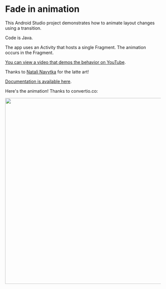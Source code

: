 # Fade in animation

This Android Studio project demonstrates how to animate layout changes using a transition.

Code is Java.

The app uses an Activity that hosts a single Fragment. The animation occurs in the Fragment.

[You can view a video that demos the behavior on YouTube](https://youtu.be/C3sljO0zgec).

Thanks to [Natali Navytka](https://unsplash.com/photos/zlVfk0Zkv90) for the latte art!

[Documentation is available here](https://developer.android.com/training/transitions).

Here's the animation! Thanks to convertio.co:

<img src="https://user-images.githubusercontent.com/59945095/132962165-06109859-a6f3-4471-b96d-a9f9cdb3274e.gif" height=600/>

